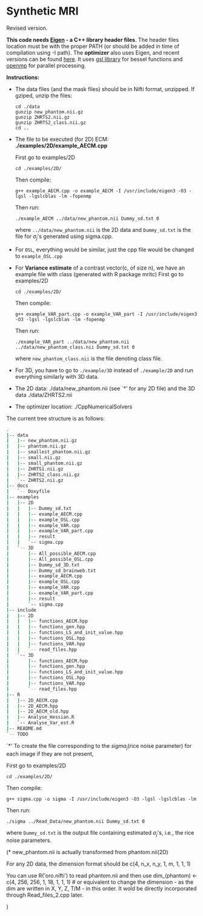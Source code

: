 # Synthetic MRI

Revised version.


**This code needs [Eigen](http://eigen.tuxfamily.org/) - a C++ library header files**. 
The header files location must be with the proper PATH (or should be added in time of compilation using -I path).
The **optimizer** also uses Eigen, and recent versions can be found [here](https://github.com/PatWie/CppNumericalSolvers).
It uses [gsl library](https://www.gnu.org/software/gsl/) for bessel functions and [openmp](https://www.openmp.org/) for parallel processing.


**Instructions:**
* The data files (and the mask files) should be in Nifti format, unzipped. 
	If gziped, unzip the files: 
	```console 
	cd ./data
	gunzip new_phantom.nii.gz
	gunzip ZHRTS2.nii.gz
	gunzip ZHRTS2_class.nii.gz
	cd ..
	```


* The file to be executed (for 2D) ECM: **./examples/2D/example_AECM.cpp**
    
    First go to examples/2D
    ```console
    cd ./examples/2D/
    ``` 
    Then compile:
    ```console
    g++ example_AECM.cpp -o example_AECM -I /usr/include/eigen3 -O3 -lgsl -lgslcblas -lm -fopenmp
    ```
    Then run:
    ```console
    ./example_AECM ../data/new_phantom.nii Dummy_sd.txt 0
    ```
    where `../data/new_phantom.nii` is the 2D data and `Dummy_sd.txt` is the file for $\sigma_j$'s generated using sigma.cpp.

* For `OSL`, everything would be similar, just the cpp file would be changed to `example_OSL.cpp` 

* For **Variance estimate** of a contrast vector(c, of size n), we have an example file with class (generated with R package mritc)
	First go to examples/2D
    ```console
    cd ./examples/2D/
    ``` 
    Then compile:
    ```console
    g++ example_VAR_part.cpp -o example_VAR_part -I /usr/include/eigen3 -O3 -lgsl -lgslcblas -lm -fopenmp
    ```
    Then run:
    ```console
    ./example_VAR_part ../data/new_phantom.nii ../data/new_phantom_class.nii Dummy_sd.txt 0
    ```
    where `new_phantom_class.nii` is the file denoting class file. 



* For 3D, you have to go to `./example/3D` instead of `./example/2D` and run everything similarly with 3D data. 



* The 2D data: ./data/new_phantom.nii (see `*' for any 2D file)
  and the 3D data ./data/ZHRTS2.nii


* The optimizer location: ./CppNumericalSolvers


The current tree structure is as follows:
```bash
.
|-- data
|   |-- new_phantom.nii.gz
|   |-- phantom.nii.gz
|   |-- smallest_phantom.nii.gz
|   |-- small.nii.gz
|   |-- small_phantom.nii.gz
|   |-- ZHRTS1.nii.gz
|   |-- ZHRTS2_class.nii.gz
|   `-- ZHRTS2.nii.gz
|-- docs
|   `-- Doxyfile
|-- examples
|   |-- 2D
|   |   |-- Dummy_sd.txt
|   |   |-- example_AECM.cpp
|   |   |-- example_OSL.cpp
|   |   |-- example_VAR.cpp
|   |   |-- example_VAR_part.cpp
|   |   |-- result
|   |   `-- sigma.cpp
|   `-- 3D
|       |-- All_possible_AECM.cpp
|       |-- All_possible_OSL.cpp
|       |-- Dummy_sd_3D.txt
|       |-- Dummy_sd_brainweb.txt
|       |-- example_AECM.cpp
|       |-- example_OSL.cpp
|       |-- example_VAR.cpp
|       |-- example_VAR_part.cpp
|       |-- result
|       `-- sigma.cpp
|-- include
|   |-- 2D
|   |   |-- functions_AECM.hpp
|   |   |-- functions_gen.hpp
|   |   |-- functions_LS_and_init_value.hpp
|   |   |-- functions_OSL.hpp
|   |   |-- functions_VAR.hpp
|   |   `-- read_files.hpp
|   `-- 3D
|       |-- functions_AECM.hpp
|       |-- functions_gen.hpp
|       |-- functions_LS_and_init_value.hpp
|       |-- functions_OSL.hpp
|       |-- functions_VAR.hpp
|       `-- read_files.hpp
|-- R
|   |-- 2D_AECM.cpp
|   |-- 2D_AECM.hpp
|   |-- 2D_AECM_old.hpp
|   |-- Analyse_Hessian.R
|   `-- Analyse_Var_est.R
|-- README.md
`-- TODO

```



`*' 
To create the file corresponding to the $sigma_j$(rice noise parameter) for each image if they are not present,

First go to examples/2D
```console
cd ./examples/2D/
``` 
Then compile:
```console
g++ sigma.cpp -o sigma -I /usr/include/eigen3 -O3 -lgsl -lgslcblas -lm
```
Then run:
```console
./sigma ../Read_Data/new_phantom.nii Dummy_sd.txt 0
```
where `Dummy_sd.txt` is the output file containing estimated $\sigma_j$'s, i.e., the rice noise parameters. 



(* new_phantom.nii is actually transformed from phantom.nii(2D)

For any 2D data, the dimension format should be c(4, n_x, n_y, 1, m, 1, 1, 1)

You can use R('oro.nifti') to read phantom.nii and then use
dim_(phantom) <- c(4, 256, 256, 1, 18, 1, 1, 1) # or equivalent
to change the dimension - as the dim are written in X, Y, Z, T/M - in this order.
It wold be directly incorporated through Read_files_2.cpp later. 

)
